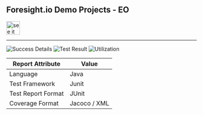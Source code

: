 
## Foresight.io Demo Projects - EO 


<a href="https://foresight.thundra.live/repositories/github/runforesight-demo/eo/workflow-runs">
  <img src="https://4750167.fs1.hubspotusercontent-na1.net/hubfs/4750167/foresight-live-badge-72.png" height="36" alt="see it on foresight" />
</a>


---
![Success Details](http://foresight.service.thundra.us/public/api/v1/badge/success?repoId=18f61529-e61a-4ab0-a27d-3ffedf351e9b)
![Test Result](http://foresight.service.thundra.us/public/api/v1/badge/test?repoId=18f61529-e61a-4ab0-a27d-3ffedf351e9b)
![Utilization](http://foresight.service.thundra.us/public/api/v1/badge/utilization?repoId=18f61529-e61a-4ab0-a27d-3ffedf351e9b)


| Report Attribute  | Value   | 
|---|---|
| Language  | Java |
| Test Framework  | Junit |
| Test Report Format | JUnit |
| Coverage Format | Jacoco / XML  |
